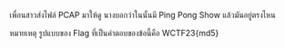 เพื่อนสาวส่งไฟล์ PCAP มาให้ดู นางบอกว่าในนั้นมี Ping Pong Show แล้วมันอยู่ตรงไหน

หมายเหตุ รูปแบบของ Flag ที่เป็นคำตอบของข้อนี้คือ WCTF23{md5}

